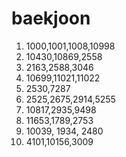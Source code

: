 # baekjoon

1. 1000,1001,1008,10998
2. 10430,10869,2558
3. 2163,2588,3046
4. 10699,11021,11022
5. 2530,7287
6. 2525,2675,2914,5255
7. 10817,2935,9498
8. 11653,1789,2753
9. 10039, 1934, 2480
10. 4101,10156,3009